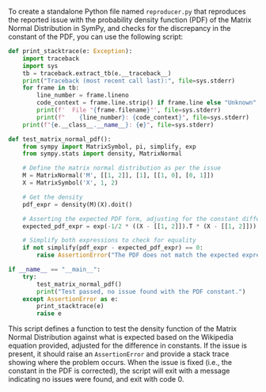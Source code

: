 To create a standalone Python file named `reproducer.py` that reproduces the reported issue with the probability density function (PDF) of the Matrix Normal Distribution in SymPy, and checks for the discrepancy in the constant of the PDF, you can use the following script:

```python
def print_stacktrace(e: Exception):
    import traceback
    import sys
    tb = traceback.extract_tb(e.__traceback__)
    print("Traceback (most recent call last):", file=sys.stderr)
    for frame in tb:
        line_number = frame.lineno
        code_context = frame.line.strip() if frame.line else "Unknown"
        print(f'  File "{frame.filename}"', file=sys.stderr)
        print(f"    {line_number}: {code_context}", file=sys.stderr)
    print(f"{e.__class__.__name__}: {e}", file=sys.stderr)

def test_matrix_normal_pdf():
    from sympy import MatrixSymbol, pi, simplify, exp
    from sympy.stats import density, MatrixNormal

    # Define the matrix normal distribution as per the issue
    M = MatrixNormal('M', [[1, 2]], [1], [[1, 0], [0, 1]])
    X = MatrixSymbol('X', 1, 2)

    # Get the density
    pdf_expr = density(M)(X).doit()

    # Asserting the expected PDF form, adjusting for the constant difference
    expected_pdf_expr = exp(-1/2 * ((X - [[1, 2]]).T * (X - [[1, 2]])).doit()[0]) / (2 * pi)

    # Simplify both expressions to check for equality
    if not simplify(pdf_expr - expected_pdf_expr) == 0:
        raise AssertionError("The PDF does not match the expected expression.")

if __name__ == "__main__":
    try:
        test_matrix_normal_pdf()
        print("Test passed, no issue found with the PDF constant.")
    except AssertionError as e:
        print_stacktrace(e)
        raise e
```

This script defines a function to test the density function of the Matrix Normal Distribution against what is expected based on the Wikipedia equation provided, adjusted for the difference in constants. If the issue is present, it should raise an `AssertionError` and provide a stack trace showing where the problem occurs. When the issue is fixed (i.e., the constant in the PDF is corrected), the script will exit with a message indicating no issues were found, and exit with code 0.